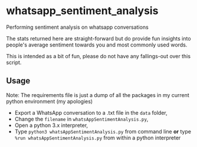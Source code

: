 # whatsapp_sentiment_analysis
Performing sentiment analysis on whatsapp conversations

The stats returned here are straight-forward but do provide fun insights into people's average sentiment towards you and most commonly used words.

This is intended as a bit of fun, please do not have any fallings-out over this script.

## Usage
Note: The requirements file is just a dump of all the packages in my current python environment (my apologies)

- Export a WhatsApp conversation to a .txt file in the `data` folder,
- Change the `filename` in `whatsAppSentimentAnalysis.py`,
- Open a python 3.x interpreter,
- Type `python3 whatsAppSentimentAnalysis.py` from command line **or** type `%run whatsAppSentimentAnalysis.py` from within a python interpreter

